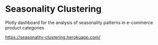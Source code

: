 # Seasonality Clustering
Plotly dashboard for the analysis of seasonality patterns in e-commerce product categories

https://seasonality-clustering.herokuapp.com/
